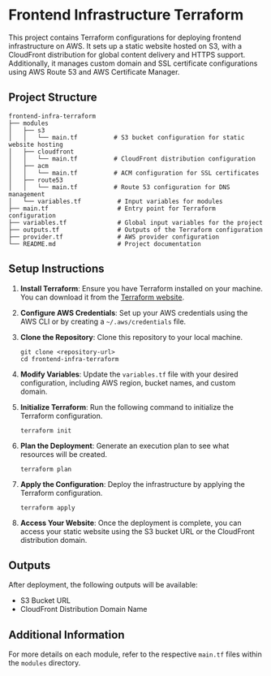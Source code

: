 # Frontend Infrastructure Terraform

This project contains Terraform configurations for deploying frontend infrastructure on AWS. It sets up a static website hosted on S3, with a CloudFront distribution for global content delivery and HTTPS support. Additionally, it manages custom domain and SSL certificate configurations using AWS Route 53 and AWS Certificate Manager.

## Project Structure

```
frontend-infra-terraform
├── modules
│   ├── s3
│   │   └── main.tf          # S3 bucket configuration for static website hosting
│   ├── cloudfront
│   │   └── main.tf          # CloudFront distribution configuration
│   ├── acm
│   │   └── main.tf          # ACM configuration for SSL certificates
│   ├── route53
│   │   └── main.tf          # Route 53 configuration for DNS management
│   └── variables.tf          # Input variables for modules
├── main.tf                   # Entry point for Terraform configuration
├── variables.tf              # Global input variables for the project
├── outputs.tf                # Outputs of the Terraform configuration
├── provider.tf               # AWS provider configuration
└── README.md                 # Project documentation
```

## Setup Instructions

1. **Install Terraform**: Ensure you have Terraform installed on your machine. You can download it from the [Terraform website](https://www.terraform.io/downloads.html).

2. **Configure AWS Credentials**: Set up your AWS credentials using the AWS CLI or by creating a `~/.aws/credentials` file.

3. **Clone the Repository**: Clone this repository to your local machine.

   ```
   git clone <repository-url>
   cd frontend-infra-terraform
   ```

4. **Modify Variables**: Update the `variables.tf` file with your desired configuration, including AWS region, bucket names, and custom domain.

5. **Initialize Terraform**: Run the following command to initialize the Terraform configuration.

   ```
   terraform init
   ```

6. **Plan the Deployment**: Generate an execution plan to see what resources will be created.

   ```
   terraform plan
   ```

7. **Apply the Configuration**: Deploy the infrastructure by applying the Terraform configuration.

   ```
   terraform apply
   ```

8. **Access Your Website**: Once the deployment is complete, you can access your static website using the S3 bucket URL or the CloudFront distribution domain.

## Outputs

After deployment, the following outputs will be available:

- S3 Bucket URL
- CloudFront Distribution Domain Name

## Additional Information

For more details on each module, refer to the respective `main.tf` files within the `modules` directory.
